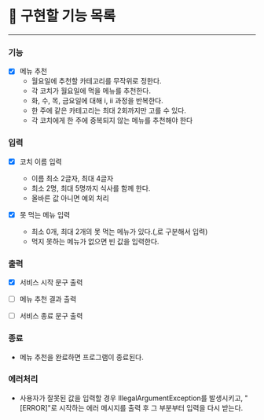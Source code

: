 # 🚀 구현할 기능 목록

---

### 기능

- [x] 메뉴 추천
  - 월요일에 추천할 카테고리를 무작위로 정한다.
  - 각 코치가 월요일에 먹을 메뉴를 추천한다.
  - 화, 수, 목, 금요일에 대해 i, ii 과정을 반복한다.
  - 한 주에 같은 카테고리는 최대 2회까지만 고를 수 있다.
  - 각 코치에게 한 주에 중복되지 않는 메뉴를 추천해야 한다

### 입력

- [x] 코치 이름 입력
  - 이름 최소 2글자, 최대 4글자
  - 최소 2명, 최대 5명까지 식사를 함께 한다.
  - 올바른 값 아니면 예외 처리

- [x] 못 먹는 메뉴 입력
  - 최소 0개, 최대 2개의 못 먹는 메뉴가 있다.(,로 구분해서 입력)
  - 먹지 못하는 메뉴가 없으면 빈 값을 입력한다.

### 출력

- [x] 서비스 시작 문구 출력

- [ ] 메뉴 추천 결과 출력

- [ ] 서비스 종료 문구 출력


### 종료
- 메뉴 추천을 완료하면 프로그램이 종료된다.

### 에러처리
- 사용자가 잘못된 값을 입력할 경우 IllegalArgumentException를 발생시키고,
"[ERROR]"로 시작하는 에러 메시지를 출력 후 그 부분부터 입력을 다시 받는다.